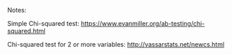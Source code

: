 Notes:

Simple Chi-squared test:
https://www.evanmiller.org/ab-testing/chi-squared.html

Chi-squared test for 2 or more variables:
http://vassarstats.net/newcs.html